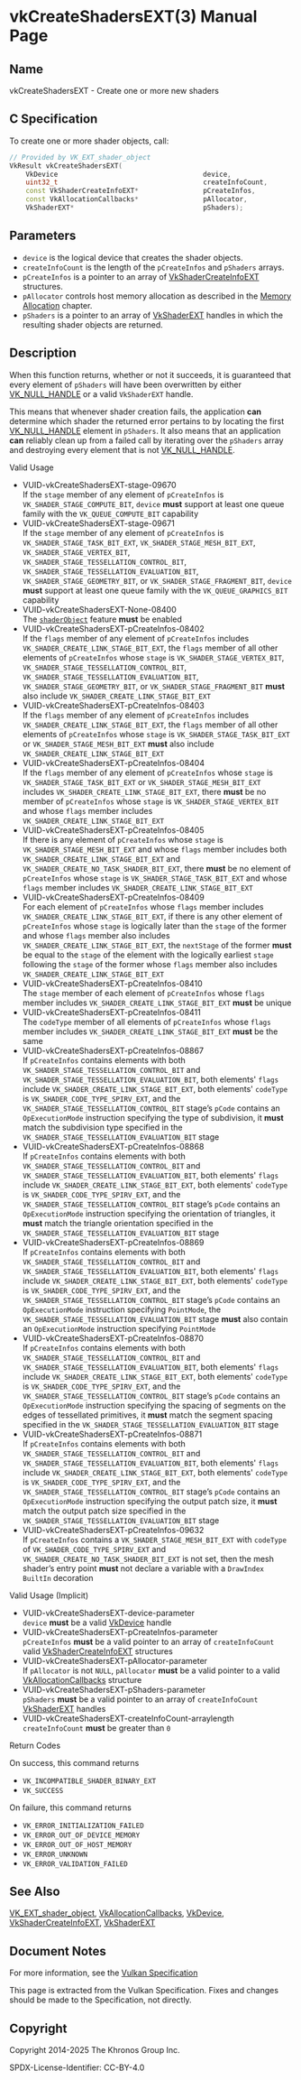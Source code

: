 # vkCreateShadersEXT(3) Manual Page

## Name

vkCreateShadersEXT - Create one or more new shaders



## [](#_c_specification)C Specification

To create one or more shader objects, call:

```c++
// Provided by VK_EXT_shader_object
VkResult vkCreateShadersEXT(
    VkDevice                                    device,
    uint32_t                                    createInfoCount,
    const VkShaderCreateInfoEXT*                pCreateInfos,
    const VkAllocationCallbacks*                pAllocator,
    VkShaderEXT*                                pShaders);
```

## [](#_parameters)Parameters

- `device` is the logical device that creates the shader objects.
- `createInfoCount` is the length of the `pCreateInfos` and `pShaders` arrays.
- `pCreateInfos` is a pointer to an array of [VkShaderCreateInfoEXT](https://registry.khronos.org/vulkan/specs/latest/man/html/VkShaderCreateInfoEXT.html) structures.
- `pAllocator` controls host memory allocation as described in the [Memory Allocation](https://registry.khronos.org/vulkan/specs/latest/html/vkspec.html#memory-allocation) chapter.
- `pShaders` is a pointer to an array of [VkShaderEXT](https://registry.khronos.org/vulkan/specs/latest/man/html/VkShaderEXT.html) handles in which the resulting shader objects are returned.

## [](#_description)Description

When this function returns, whether or not it succeeds, it is guaranteed that every element of `pShaders` will have been overwritten by either [VK\_NULL\_HANDLE](https://registry.khronos.org/vulkan/specs/latest/man/html/VK_NULL_HANDLE.html) or a valid `VkShaderEXT` handle.

This means that whenever shader creation fails, the application **can** determine which shader the returned error pertains to by locating the first [VK\_NULL\_HANDLE](https://registry.khronos.org/vulkan/specs/latest/man/html/VK_NULL_HANDLE.html) element in `pShaders`. It also means that an application **can** reliably clean up from a failed call by iterating over the `pShaders` array and destroying every element that is not [VK\_NULL\_HANDLE](https://registry.khronos.org/vulkan/specs/latest/man/html/VK_NULL_HANDLE.html).

Valid Usage

- [](#VUID-vkCreateShadersEXT-stage-09670)VUID-vkCreateShadersEXT-stage-09670  
  If the `stage` member of any element of `pCreateInfos` is `VK_SHADER_STAGE_COMPUTE_BIT`, `device` **must** support at least one queue family with the `VK_QUEUE_COMPUTE_BIT` capability
- [](#VUID-vkCreateShadersEXT-stage-09671)VUID-vkCreateShadersEXT-stage-09671  
  If the `stage` member of any element of `pCreateInfos` is `VK_SHADER_STAGE_TASK_BIT_EXT`, `VK_SHADER_STAGE_MESH_BIT_EXT`, `VK_SHADER_STAGE_VERTEX_BIT`, `VK_SHADER_STAGE_TESSELLATION_CONTROL_BIT`, `VK_SHADER_STAGE_TESSELLATION_EVALUATION_BIT`, `VK_SHADER_STAGE_GEOMETRY_BIT`, or `VK_SHADER_STAGE_FRAGMENT_BIT`, `device` **must** support at least one queue family with the `VK_QUEUE_GRAPHICS_BIT` capability
- [](#VUID-vkCreateShadersEXT-None-08400)VUID-vkCreateShadersEXT-None-08400  
  The [`shaderObject`](https://registry.khronos.org/vulkan/specs/latest/html/vkspec.html#features-shaderObject) feature **must** be enabled
- [](#VUID-vkCreateShadersEXT-pCreateInfos-08402)VUID-vkCreateShadersEXT-pCreateInfos-08402  
  If the `flags` member of any element of `pCreateInfos` includes `VK_SHADER_CREATE_LINK_STAGE_BIT_EXT`, the `flags` member of all other elements of `pCreateInfos` whose `stage` is `VK_SHADER_STAGE_VERTEX_BIT`, `VK_SHADER_STAGE_TESSELLATION_CONTROL_BIT`, `VK_SHADER_STAGE_TESSELLATION_EVALUATION_BIT`, `VK_SHADER_STAGE_GEOMETRY_BIT`, or `VK_SHADER_STAGE_FRAGMENT_BIT` **must** also include `VK_SHADER_CREATE_LINK_STAGE_BIT_EXT`
- [](#VUID-vkCreateShadersEXT-pCreateInfos-08403)VUID-vkCreateShadersEXT-pCreateInfos-08403  
  If the `flags` member of any element of `pCreateInfos` includes `VK_SHADER_CREATE_LINK_STAGE_BIT_EXT`, the `flags` member of all other elements of `pCreateInfos` whose `stage` is `VK_SHADER_STAGE_TASK_BIT_EXT` or `VK_SHADER_STAGE_MESH_BIT_EXT` **must** also include `VK_SHADER_CREATE_LINK_STAGE_BIT_EXT`
- [](#VUID-vkCreateShadersEXT-pCreateInfos-08404)VUID-vkCreateShadersEXT-pCreateInfos-08404  
  If the `flags` member of any element of `pCreateInfos` whose `stage` is `VK_SHADER_STAGE_TASK_BIT_EXT` or `VK_SHADER_STAGE_MESH_BIT_EXT` includes `VK_SHADER_CREATE_LINK_STAGE_BIT_EXT`, there **must** be no member of `pCreateInfos` whose `stage` is `VK_SHADER_STAGE_VERTEX_BIT` and whose `flags` member includes `VK_SHADER_CREATE_LINK_STAGE_BIT_EXT`
- [](#VUID-vkCreateShadersEXT-pCreateInfos-08405)VUID-vkCreateShadersEXT-pCreateInfos-08405  
  If there is any element of `pCreateInfos` whose `stage` is `VK_SHADER_STAGE_MESH_BIT_EXT` and whose `flags` member includes both `VK_SHADER_CREATE_LINK_STAGE_BIT_EXT` and `VK_SHADER_CREATE_NO_TASK_SHADER_BIT_EXT`, there **must** be no element of `pCreateInfos` whose `stage` is `VK_SHADER_STAGE_TASK_BIT_EXT` and whose `flags` member includes `VK_SHADER_CREATE_LINK_STAGE_BIT_EXT`
- [](#VUID-vkCreateShadersEXT-pCreateInfos-08409)VUID-vkCreateShadersEXT-pCreateInfos-08409  
  For each element of `pCreateInfos` whose `flags` member includes `VK_SHADER_CREATE_LINK_STAGE_BIT_EXT`, if there is any other element of `pCreateInfos` whose `stage` is logically later than the `stage` of the former and whose `flags` member also includes `VK_SHADER_CREATE_LINK_STAGE_BIT_EXT`, the `nextStage` of the former **must** be equal to the `stage` of the element with the logically earliest `stage` following the `stage` of the former whose `flags` member also includes `VK_SHADER_CREATE_LINK_STAGE_BIT_EXT`
- [](#VUID-vkCreateShadersEXT-pCreateInfos-08410)VUID-vkCreateShadersEXT-pCreateInfos-08410  
  The `stage` member of each element of `pCreateInfos` whose `flags` member includes `VK_SHADER_CREATE_LINK_STAGE_BIT_EXT` **must** be unique
- [](#VUID-vkCreateShadersEXT-pCreateInfos-08411)VUID-vkCreateShadersEXT-pCreateInfos-08411  
  The `codeType` member of all elements of `pCreateInfos` whose `flags` member includes `VK_SHADER_CREATE_LINK_STAGE_BIT_EXT` **must** be the same
- [](#VUID-vkCreateShadersEXT-pCreateInfos-08867)VUID-vkCreateShadersEXT-pCreateInfos-08867  
  If `pCreateInfos` contains elements with both `VK_SHADER_STAGE_TESSELLATION_CONTROL_BIT` and `VK_SHADER_STAGE_TESSELLATION_EVALUATION_BIT`, both elements' `flags` include `VK_SHADER_CREATE_LINK_STAGE_BIT_EXT`, both elements' `codeType` is `VK_SHADER_CODE_TYPE_SPIRV_EXT`, and the `VK_SHADER_STAGE_TESSELLATION_CONTROL_BIT` stage’s `pCode` contains an `OpExecutionMode` instruction specifying the type of subdivision, it **must** match the subdivision type specified in the `VK_SHADER_STAGE_TESSELLATION_EVALUATION_BIT` stage
- [](#VUID-vkCreateShadersEXT-pCreateInfos-08868)VUID-vkCreateShadersEXT-pCreateInfos-08868  
  If `pCreateInfos` contains elements with both `VK_SHADER_STAGE_TESSELLATION_CONTROL_BIT` and `VK_SHADER_STAGE_TESSELLATION_EVALUATION_BIT`, both elements' `flags` include `VK_SHADER_CREATE_LINK_STAGE_BIT_EXT`, both elements' `codeType` is `VK_SHADER_CODE_TYPE_SPIRV_EXT`, and the `VK_SHADER_STAGE_TESSELLATION_CONTROL_BIT` stage’s `pCode` contains an `OpExecutionMode` instruction specifying the orientation of triangles, it **must** match the triangle orientation specified in the `VK_SHADER_STAGE_TESSELLATION_EVALUATION_BIT` stage
- [](#VUID-vkCreateShadersEXT-pCreateInfos-08869)VUID-vkCreateShadersEXT-pCreateInfos-08869  
  If `pCreateInfos` contains elements with both `VK_SHADER_STAGE_TESSELLATION_CONTROL_BIT` and `VK_SHADER_STAGE_TESSELLATION_EVALUATION_BIT`, both elements' `flags` include `VK_SHADER_CREATE_LINK_STAGE_BIT_EXT`, both elements' `codeType` is `VK_SHADER_CODE_TYPE_SPIRV_EXT`, and the `VK_SHADER_STAGE_TESSELLATION_CONTROL_BIT` stage’s `pCode` contains an `OpExecutionMode` instruction specifying `PointMode`, the `VK_SHADER_STAGE_TESSELLATION_EVALUATION_BIT` stage **must** also contain an `OpExecutionMode` instruction specifying `PointMode`
- [](#VUID-vkCreateShadersEXT-pCreateInfos-08870)VUID-vkCreateShadersEXT-pCreateInfos-08870  
  If `pCreateInfos` contains elements with both `VK_SHADER_STAGE_TESSELLATION_CONTROL_BIT` and `VK_SHADER_STAGE_TESSELLATION_EVALUATION_BIT`, both elements' `flags` include `VK_SHADER_CREATE_LINK_STAGE_BIT_EXT`, both elements' `codeType` is `VK_SHADER_CODE_TYPE_SPIRV_EXT`, and the `VK_SHADER_STAGE_TESSELLATION_CONTROL_BIT` stage’s `pCode` contains an `OpExecutionMode` instruction specifying the spacing of segments on the edges of tessellated primitives, it **must** match the segment spacing specified in the `VK_SHADER_STAGE_TESSELLATION_EVALUATION_BIT` stage
- [](#VUID-vkCreateShadersEXT-pCreateInfos-08871)VUID-vkCreateShadersEXT-pCreateInfos-08871  
  If `pCreateInfos` contains elements with both `VK_SHADER_STAGE_TESSELLATION_CONTROL_BIT` and `VK_SHADER_STAGE_TESSELLATION_EVALUATION_BIT`, both elements' `flags` include `VK_SHADER_CREATE_LINK_STAGE_BIT_EXT`, both elements' `codeType` is `VK_SHADER_CODE_TYPE_SPIRV_EXT`, and the `VK_SHADER_STAGE_TESSELLATION_CONTROL_BIT` stage’s `pCode` contains an `OpExecutionMode` instruction specifying the output patch size, it **must** match the output patch size specified in the `VK_SHADER_STAGE_TESSELLATION_EVALUATION_BIT` stage
- [](#VUID-vkCreateShadersEXT-pCreateInfos-09632)VUID-vkCreateShadersEXT-pCreateInfos-09632  
  If `pCreateInfos` contains a `VK_SHADER_STAGE_MESH_BIT_EXT` with `codeType` of `VK_SHADER_CODE_TYPE_SPIRV_EXT` and `VK_SHADER_CREATE_NO_TASK_SHADER_BIT_EXT` is not set, then the mesh shader’s entry point **must** not declare a variable with a `DrawIndex` `BuiltIn` decoration

Valid Usage (Implicit)

- [](#VUID-vkCreateShadersEXT-device-parameter)VUID-vkCreateShadersEXT-device-parameter  
  `device` **must** be a valid [VkDevice](https://registry.khronos.org/vulkan/specs/latest/man/html/VkDevice.html) handle
- [](#VUID-vkCreateShadersEXT-pCreateInfos-parameter)VUID-vkCreateShadersEXT-pCreateInfos-parameter  
  `pCreateInfos` **must** be a valid pointer to an array of `createInfoCount` valid [VkShaderCreateInfoEXT](https://registry.khronos.org/vulkan/specs/latest/man/html/VkShaderCreateInfoEXT.html) structures
- [](#VUID-vkCreateShadersEXT-pAllocator-parameter)VUID-vkCreateShadersEXT-pAllocator-parameter  
  If `pAllocator` is not `NULL`, `pAllocator` **must** be a valid pointer to a valid [VkAllocationCallbacks](https://registry.khronos.org/vulkan/specs/latest/man/html/VkAllocationCallbacks.html) structure
- [](#VUID-vkCreateShadersEXT-pShaders-parameter)VUID-vkCreateShadersEXT-pShaders-parameter  
  `pShaders` **must** be a valid pointer to an array of `createInfoCount` [VkShaderEXT](https://registry.khronos.org/vulkan/specs/latest/man/html/VkShaderEXT.html) handles
- [](#VUID-vkCreateShadersEXT-createInfoCount-arraylength)VUID-vkCreateShadersEXT-createInfoCount-arraylength  
  `createInfoCount` **must** be greater than `0`

Return Codes

On success, this command returns

- `VK_INCOMPATIBLE_SHADER_BINARY_EXT`
- `VK_SUCCESS`

On failure, this command returns

- `VK_ERROR_INITIALIZATION_FAILED`
- `VK_ERROR_OUT_OF_DEVICE_MEMORY`
- `VK_ERROR_OUT_OF_HOST_MEMORY`
- `VK_ERROR_UNKNOWN`
- `VK_ERROR_VALIDATION_FAILED`

## [](#_see_also)See Also

[VK\_EXT\_shader\_object](https://registry.khronos.org/vulkan/specs/latest/man/html/VK_EXT_shader_object.html), [VkAllocationCallbacks](https://registry.khronos.org/vulkan/specs/latest/man/html/VkAllocationCallbacks.html), [VkDevice](https://registry.khronos.org/vulkan/specs/latest/man/html/VkDevice.html), [VkShaderCreateInfoEXT](https://registry.khronos.org/vulkan/specs/latest/man/html/VkShaderCreateInfoEXT.html), [VkShaderEXT](https://registry.khronos.org/vulkan/specs/latest/man/html/VkShaderEXT.html)

## [](#_document_notes)Document Notes

For more information, see the [Vulkan Specification](https://registry.khronos.org/vulkan/specs/latest/html/vkspec.html#vkCreateShadersEXT)

This page is extracted from the Vulkan Specification. Fixes and changes should be made to the Specification, not directly.

## [](#_copyright)Copyright

Copyright 2014-2025 The Khronos Group Inc.

SPDX-License-Identifier: CC-BY-4.0